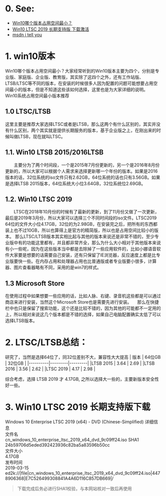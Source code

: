 # 0. See:
- [Win10哪个版本占用空间最小？](http://www.xitongzhijia.net/xtjc/20210323/206983.html)
- [Win10 LTSC 2019 长期支持版 下载激活](https://www.cnblogs.com/onelikeone/p/11594802.html)
- [msdn i tell you](https://msdn.itellyou.cn/)

# 1. win10版本
Win10哪个版本占用空间最小？大家经常听到的Win10版本主要为四个，分别是专业版、家庭版、企业版、教育版，其实除了这四个之外，还有工作站版、LTSB/LTSC等不同的版本，在安装的时候很多人因为配置的问题可能想要占用空间最小的版本，但是不知道这些该如何选择，这里也是为大家详细的说明。
Win10系统占用空间最小版本推荐

## 1.0 LTSC/LTSB
  这里主要是推荐大家选择LTSC或者是LTSB，那么这两个有什么区别的，其实并没有什么区别，两个其实就是提供长期服务的版本，基于企业版之上，在刚出来的时候叫做LTSB，现在就叫LTSC。
  
## 1.1. Win10 LTSB 2015/2016LTSB

　　主要分为了两个时间段，一个是2015年7月份更新的，另一个是2016年8月份更新的，所以大家可以根据个人需求来选择更新哪一个年份的版本。如果是2016版本的话，32位系统的iso文件只有2.62GB，64位系统的话也只有3.56GB。如果是选择LTSB 2015版本，64位系统大小位3.64GB，32位系统位2.69GB。
## 1.2. Win10 LTSC 2019

　　LTSC在2018年10月份的时候有了最新的更新，到了11月份又做了一次更新，最后是2019年3月份，所以大家可以选择三个不同时间段的iso文件。LTSC2019 64位的文件大小位4.17GB，32位的为2.98GB，在安装完之后，把所有的东西都装上也不过10GB，所以也算得上是官方的精简版，所以也是占用空间比较小的版本。
  那么LTSC/LTSB版本其实相比起与其他的版本来说还是非常不错的，至少专业版中有的功能这里都有，并且都非常齐全，那么为什么大小相对于其他版本来说有小一些呢，因为在这些版本当中都是去除掉了一些应用软件的，比如小娜语音软件大家要是想要的话需要自己安装，还有只保留了IE浏览器，反应速度上都是比专业版要快一些。在内存占用和处理器占用也比普通版或者专业版要小很多，计算器、图片查看器略有不同，采用的是win7的样式。
  
## 1.3 Microsoft Store
  在使用过程中如果想要一些应用的话，比如人脉、右键、录音机这些都是可以通过商店来进行安装，当然这个Microsoft Store也是需要先进行安装。
　那么在快捷栏中也只是保留了搜索功能，这个还是比较不错的，因为其他的可能都不一定用的上，所以相对来说这几个版本都是不错的选择，如果自己电脑配置确实太低了可以选择LTSB版本。
 
# 2. LTSC/LTSB总结：
  研究了，当然是选择64位了，同32位差别不大，兼容性大大提高
  | 版本      | 64位GB  | 32位GB   |
  |----------|---------|---------|
  |LTSB 2015 | 3.64    | 2.69    |
  |LTSB 2016 | 3.56    | 2.62    |
  |LTSC 2019 | 4.17    | 2.98    |
  
  综合考虑，选择 LTSB 2019 才 4.17GB, 之所以选择大一些的，主要新版本安全性好一些。
 
# 3. Win10 LTSC 2019 长期支持版下载
Windows 10 Enterprise LTSC 2019 (x64) - DVD (Chinese-Simplified) 详细信息  
文件名   
    cn_windows_10_enterprise_ltsc_2019_x64_dvd_9c09ff24.iso
SHA1  
    24b59706d5eded392423936c82ba5a83596b50cc  
文件大小  
    4.17GB  
发布时间  
    2019-03-15  
ed2k://|file|cn_windows_10_enterprise_ltsc_2019_x64_dvd_9c09ff24.iso|4478906368|E7C526499308841A4A6D116C857DB669|/  
> 下载完成后务必进行SHA1校验，与本网站核对一致后再使用

  
  
  
  

